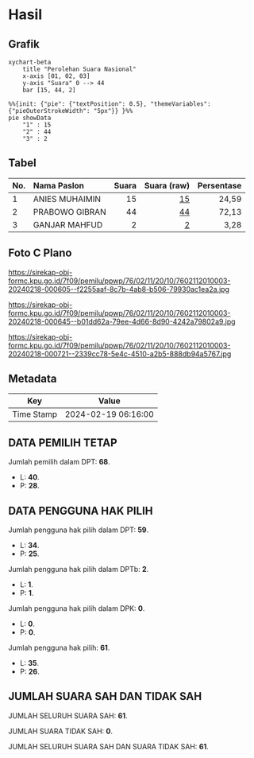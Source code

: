 # Hasil

## Grafik

```mermaid
xychart-beta
    title "Perolehan Suara Nasional"
    x-axis [01, 02, 03]
    y-axis "Suara" 0 --> 44
    bar [15, 44, 2]
```

```mermaid
%%{init: {"pie": {"textPosition": 0.5}, "themeVariables": {"pieOuterStrokeWidth": "5px"}} }%%
pie showData
    "1" : 15
    "2" : 44
    "3" : 2
```

## Tabel

| No. | Nama Paslon    | Suara | Suara (raw) | Persentase |
|:--- |:-------------- | -----:| -----------:| ----------:|
| 1   | ANIES MUHAIMIN | 15    | [15][p-1]   | 24,59      |
| 2   | PRABOWO GIBRAN | 44    | [44][p-2]   | 72,13      |
| 3   | GANJAR MAHFUD  | 2     | [2][p-3]    | 3,28       |


[p-1]: https://github.com/gigit-pemilu/pemilu-2024/blob/main/pilpres/hitung-suara/sub/76-sulawesi-barat/sub/02-mamuju/sub/11-tommo/sub/2010-kalepu/sub/003-tps/sub/paslon-1.txt
[p-2]: https://github.com/gigit-pemilu/pemilu-2024/blob/main/pilpres/hitung-suara/sub/76-sulawesi-barat/sub/02-mamuju/sub/11-tommo/sub/2010-kalepu/sub/003-tps/sub/paslon-2.txt
[p-3]: https://github.com/gigit-pemilu/pemilu-2024/blob/main/pilpres/hitung-suara/sub/76-sulawesi-barat/sub/02-mamuju/sub/11-tommo/sub/2010-kalepu/sub/003-tps/sub/paslon-3.txt

## Foto C Plano

https://sirekap-obj-formc.kpu.go.id/7f09/pemilu/ppwp/76/02/11/20/10/7602112010003-20240218-000605--f2255aaf-8c7b-4ab8-b506-79930ac1ea2a.jpg

https://sirekap-obj-formc.kpu.go.id/7f09/pemilu/ppwp/76/02/11/20/10/7602112010003-20240218-000645--b01dd62a-79ee-4d66-8d90-4242a79802a9.jpg

https://sirekap-obj-formc.kpu.go.id/7f09/pemilu/ppwp/76/02/11/20/10/7602112010003-20240218-000721--2339cc78-5e4c-4510-a2b5-888db94a5767.jpg


## Metadata

| Key        | Value               |
| ---------- | ------------------- |
| Time Stamp | 2024-02-19 06:16:00 |


## DATA PEMILIH TETAP

Jumlah pemilih dalam DPT: **68**.
 * L: **40**.
 * P: **28**.

## DATA PENGGUNA HAK PILIH

Jumlah pengguna hak pilih dalam DPT: **59**.
 * L: **34**.
 * P: **25**.

Jumlah pengguna hak pilih dalam DPTb: **2**.
 * L: **1**.
 * P: **1**.

Jumlah pengguna hak pilih dalam DPK: **0**.
 * L: **0**.
 * P: **0**.

Jumlah pengguna hak pilih: **61**.
 * L: **35**.
 * P: **26**.

## JUMLAH SUARA SAH DAN TIDAK SAH

JUMLAH SELURUH SUARA SAH: **61**.

JUMLAH SUARA TIDAK SAH: **0**.

JUMLAH SELURUH SUARA SAH DAN SUARA TIDAK SAH: **61**.



